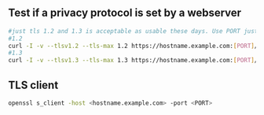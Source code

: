 Test if a privacy protocol is set by a webserver
---

```bash
#just tls 1.2 and 1.3 is acceptable as usable these days. Use PORT just if needed.
#1.2
curl -I -v --tlsv1.2 --tls-max 1.2 https://hostname.example.com:[PORT]/
#1.3
curl -I -v --tlsv1.3 --tls-max 1.3 https://hostname.example.com:[PORT]/
```
TLS client
---

``` bash
openssl s_client -host <hostname.example.com> -port <PORT>
```
